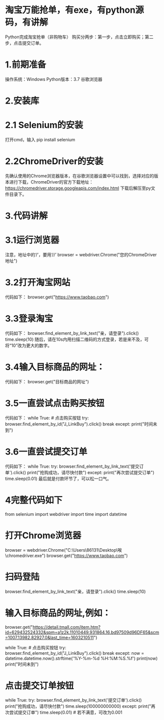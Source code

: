 # 淘宝万能抢单，有exe，有python源码，有讲解
Python完成淘宝抢单（非购物车）
购买分两步：第一步，点击立即购买；第二步，点击提交订单。

# 1.前期准备

操作系统：Windows
Python版本：3.7
谷歌浏览器

# 2.安装库

# 2.1 Selenium的安装
打开cmd，输入
pip install selenium

# 2.2ChromeDriver的安装
先确认使用的Chrome浏览器版本，在谷歌浏览器设置中可以找到，选择对应的版本进行下载，ChromeDriver的官方下载地址：
https://chromedriver.storage.googleapis.com/index.html
下载后解压至py文件目录下。

# 3.代码讲解

# 3.1运行浏览器
注意，地址中的‘/’，要用‘//’
browser = webdriver.Chrome("您的ChromeDriver地址")

# 3.2打开淘宝网站
代码如下：
browser.get("https://www.taobao.com")
# 3.3登录淘宝
代码如下：
browser.find_element_by_link_text("亲，请登录").click()
time.sleep(10)
随后，请在10s内用扫描二维码的方式登录，若是来不及，可将“10”改为更大的数字。

# 3.4输入目标商品的网址：
代码如下：
browser.get("目标商品的网址")

# 3.5一直尝试点击购买按钮
代码如下：
while True:
    # 点击购买按钮
    try:
        browser.find_element_by_id("J_LinkBuy").click()
        break
    except:
        print("时间未到")

# 3.6一直尝试提交订单
代码如下：
while True:
    try:
        browser.find_element_by_link_text('提交订单').click()
        print("抢购成功，请尽快付款")
    except:
        print("再次尝试提交订单")
        time.sleep(0.01)
最后就是付款环节了，可以松一口气。

# 4完整代码如下
from selenium import webdriver
import time
import datetime


# 打开Chrome浏览器
browser = webdriver.Chrome("C:\\Users\\86131\\Desktop\\唉\\chromedriver.exe")
browser.get("https://www.taobao.com")
# 扫码登陆
browser.find_element_by_link_text("亲，请登录").click()
time.sleep(10)

# 输入目标商品的网址,例如：
browser.get("https://detail.tmall.com/item.htm?id=629432524332&spm=a1z2k.11010449.931864.16.bd97509d96DF65&scm=1007.13982.82927.0&last_time=1603210511")

while True:
    # 点击购买按钮
    try:
        browser.find_element_by_id("J_LinkBuy").click()
        break
    except:
    	now = datetime.datetime.now().strftime('%Y-%m-%d %H:%M:%S.%f')
    	print(now)
        print("时间未到")

# 点击提交订单按钮
while True:
    try:
        browser.find_element_by_link_text('提交订单').click()
        print("抢购成功，请尽快付款")
        time.sleep(100000000000)
    except:
        print("再次尝试提交订单")
        time.sleep(0.01) # 若不满意，可改为0.001
